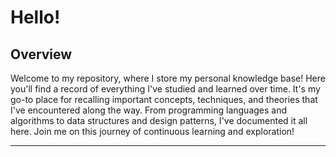 # Hello!

## Overview

Welcome to my repository, where I store my personal knowledge base! 
Here you'll find a record of everything I've studied and learned over time.
It's my go-to place for recalling important concepts, techniques, and theories that
I've encountered along the way. From programming languages and algorithms to data structures and design patterns,
I've documented it all here. Join me on this journey of continuous learning and exploration!

---


